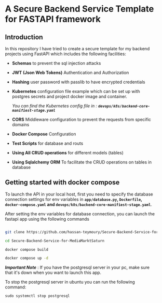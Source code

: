 # A Secure Backend Service Template for FASTAPI framework


## Introduction

In this repository I have tried to create a secure template for my backend projects using FastAPI which includes the following facilities:

- __Schemas__ to prevent the sql injection attacks
- __JWT (Json Web Tokens)__ Authentication and Authorization
- __Hashing__ user password with passlib to have encrypted credentials
- __Kubernetes__ configuration file example which can be set up with postgres secrets and project docker image and container.

    *You can find the Kubernetes config file in : __`devops/k8s/backend-core-manifiest-stage.yaml`__*

- __CORS__ Middleware configuration to prevent the requests from specific domains
- __Docker Compose__ Configuration
- __Test Scripts__ for database and routs
- __Using All CRUD operations__ for different models (tables)
- __Using Sqlalchemy ORM__ To facilitate the CRUD operations on tables in database



## Getting started with docker compose

To launch the API in your local host, first you need to specify the database connection settings for env variables in  __`app/database.py`, `Dockerfile`, `docker-compose.yaml` and `devops/k8s/backend-core-manifiest-stage.yaml`__.

After setting the env variables for database connection, you can launch the fastapi app using the following commands

```bash

git clone https://github.com/hassan-teymoury/Secure-Backend-Service-for-MediaMarktSaturn.git

cd Secure-Backend-Service-for-MediaMarktSaturn

docker compose build

docker compose up -d

```

__*Important Note*__ : If you have the postgresql server in your pc, make sure that it's down when you want to launch this app. 

To stop the postgresql server in ubuntu you can run the following command:

`sudo systemctl stop postgresql`